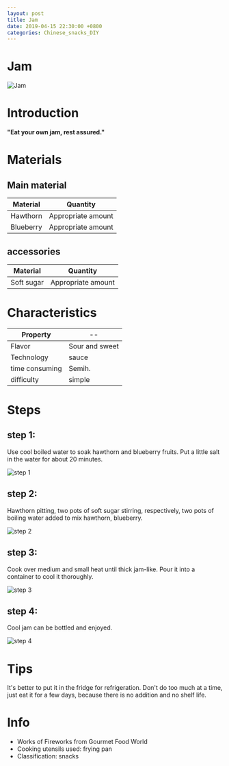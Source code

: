 ```yaml
---
layout: post
title: Jam
date: 2019-04-15 22:30:00 +0800
categories: Chinese_snacks_DIY
---
```


# Jam

![Jam]({{site.baseurl}}/img/449689/449689.jpg)

# Introduction

**"Eat your own jam, rest assured."**

# Materials


## Main material

Material|Quantity
--|--
Hawthorn|Appropriate amount
Blueberry|Appropriate amount

## accessories

Material|Quantity
--|--
Soft sugar|Appropriate amount

# Characteristics

Property|--
--|--
Flavor|Sour and sweet
Technology|sauce
time consuming|Semih.
difficulty|simple

# Steps

## step 1:

Use cool boiled water to soak hawthorn and blueberry fruits. Put a little salt in the water for about 20 minutes.

![step 1]({{site.baseurl}}/img/449689/1.jpg)

## step 2:

Hawthorn pitting, two pots of soft sugar stirring, respectively, two pots of boiling water added to mix hawthorn, blueberry.

![step 2]({{site.baseurl}}/img/449689/2.jpg)

## step 3:

Cook over medium and small heat until thick jam-like. Pour it into a container to cool it thoroughly.

![step 3]({{site.baseurl}}/img/449689/3.jpg)

## step 4:

Cool jam can be bottled and enjoyed.

![step 4]({{site.baseurl}}/img/449689/4.jpg)

# Tips

It's better to put it in the fridge for refrigeration. Don't do too much at a time, just eat it for a few days, because there is no addition and no shelf life.

# Info

- Works of Fireworks from Gourmet Food World
- Cooking utensils used: frying pan
- Classification: snacks